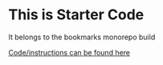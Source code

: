 # This is Starter Code

It belongs to the bookmarks monorepo build

[Code/instructions can be found here](https://github.com/joinpursuit/Pursuit-Core-Web/blob/master/full-stack-express/pern-crud/README.md)


